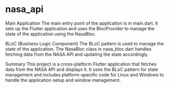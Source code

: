 # nasa_api


Main Application
The main entry point of the application is in main.dart. It sets up the Flutter application and uses the BlocProvider to manage the state of the application using the NasaBloc.

BLoC (Business Logic Component)
The BLoC pattern is used to manage the state of the application. The NasaBloc class in nasa_bloc.dart handles fetching data from the NASA API and updating the state accordingly.

Summary
This project is a cross-platform Flutter application that fetches data from the NASA API and displays it. It uses the BLoC pattern for state management and includes platform-specific code for Linux and Windows to handle the application setup and window management.
